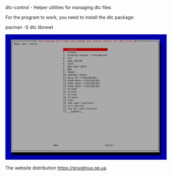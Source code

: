 dtc-control - Helper utilities for managing dtc files

For the program to work, you need to install the dtc package:

pacman -S dtc libnewt

![alt text](https://github.com/snuglinux/dtc-control/raw/main/dtc-control.png)

The website distribution https://snuglinux.pp.ua